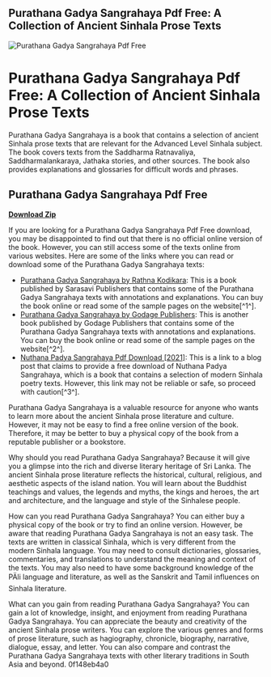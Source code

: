 ## Purathana Gadya Sangrahaya Pdf Free: A Collection of Ancient Sinhala Prose Texts

 
![Purathana Gadya Sangrahaya Pdf Free](https://encrypted-tbn1.gstatic.com/images?q=tbn:ANd9GcRaeDZkjK7b2kUy_YhuR-EIKXfg3KdV_iEdOKdemUyNO3HIfSI_t1pO8pdj)

 
# Purathana Gadya Sangrahaya Pdf Free: A Collection of Ancient Sinhala Prose Texts
 
Purathana Gadya Sangrahaya is a book that contains a selection of ancient Sinhala prose texts that are relevant for the Advanced Level Sinhala subject. The book covers texts from the Saddharma Ratnavaliya, Saddharmalankaraya, Jathaka stories, and other sources. The book also provides explanations and glossaries for difficult words and phrases.
 
## Purathana Gadya Sangrahaya Pdf Free


[**Download Zip**](https://www.google.com/url?q=https%3A%2F%2Fgeags.com%2F2tLkQm&sa=D&sntz=1&usg=AOvVaw3wAFM10gxOwA1IrG_QF3NQ)

 
If you are looking for a Purathana Gadya Sangrahaya Pdf Free download, you may be disappointed to find out that there is no official online version of the book. However, you can still access some of the texts online from various websites. Here are some of the links where you can read or download some of the Purathana Gadya Sangrahaya texts:
 
- [Purathana Gadya Sangrahaya by Rathna Kodikara](https://www.kbooks.lk/purathana-gadya-sangrahaya-rathna-kodikara): This is a book published by Sarasavi Publishers that contains some of the Purathana Gadya Sangrahaya texts with annotations and explanations. You can buy the book online or read some of the sample pages on the website[^1^].
- [Purathana Gadya Sangrahaya by Godage Publishers](https://slbooks.lk/purathana-gadya-sangrahaya): This is another book published by Godage Publishers that contains some of the Purathana Gadya Sangrahaya texts with annotations and explanations. You can buy the book online or read some of the sample pages on the website[^2^].
- [Nuthana Padya Sangrahaya Pdf Download \[2021\]](https://bitbucket.org/atlassian/swagger-request-validator/issues/589/nuthana-padya-sangrahaya-pdf-download-2021): This is a link to a blog post that claims to provide a free download of Nuthana Padya Sangrahaya, which is a book that contains a selection of modern Sinhala poetry texts. However, this link may not be reliable or safe, so proceed with caution[^3^].

Purathana Gadya Sangrahaya is a valuable resource for anyone who wants to learn more about the ancient Sinhala prose literature and culture. However, it may not be easy to find a free online version of the book. Therefore, it may be better to buy a physical copy of the book from a reputable publisher or a bookstore.
  
Why should you read Purathana Gadya Sangrahaya? Because it will give you a glimpse into the rich and diverse literary heritage of Sri Lanka. The ancient Sinhala prose literature reflects the historical, cultural, religious, and aesthetic aspects of the island nation. You will learn about the Buddhist teachings and values, the legends and myths, the kings and heroes, the art and architecture, and the language and style of the Sinhalese people.
 
How can you read Purathana Gadya Sangrahaya? You can either buy a physical copy of the book or try to find an online version. However, be aware that reading Purathana Gadya Sangrahaya is not an easy task. The texts are written in classical Sinhala, which is very different from the modern Sinhala language. You may need to consult dictionaries, glossaries, commentaries, and translations to understand the meaning and context of the texts. You may also need to have some background knowledge of the PÄli language and literature, as well as the Sanskrit and Tamil influences on Sinhala literature.
 
What can you gain from reading Purathana Gadya Sangrahaya? You can gain a lot of knowledge, insight, and enjoyment from reading Purathana Gadya Sangrahaya. You can appreciate the beauty and creativity of the ancient Sinhala prose writers. You can explore the various genres and forms of prose literature, such as hagiography, chronicle, biography, narrative, dialogue, essay, and letter. You can also compare and contrast the Purathana Gadya Sangrahaya texts with other literary traditions in South Asia and beyond.
 0f148eb4a0
